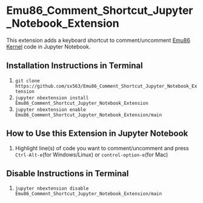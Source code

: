 # Emu86_Comment_Shortcut_Jupyter_Notebook_Extension
This extension adds a keyboard shortcut to comment/uncomment [Emu86 Kernel](https://github.com/gcallah/Emu86/tree/master/kernels) code in Jupyter Notebook.
## Installation Instructions in Terminal
1. `git clone https://github.com/sx563/Emu86_Comment_Shortcut_Jupyter_Notebook_Extension`
2. `jupyter nbextension install Emu86_Comment_Shortcut_Jupyter_Notebook_Extension`
3. `jupyter nbextension enable Emu86_Comment_Shortcut_Jupyter_Notebook_Extension/main`
## How to Use this Extension in Jupyter Notebook
1. Highlight line(s) of code you want to comment/uncomment and press `Ctrl-Alt-e`(for Windows/Linux) or `control-option-e`(for Mac)
## Disable Instructions in Terminal
1. `jupyter nbextension disable Emu86_Comment_Shortcut_Jupyter_Notebook_Extension/main`
